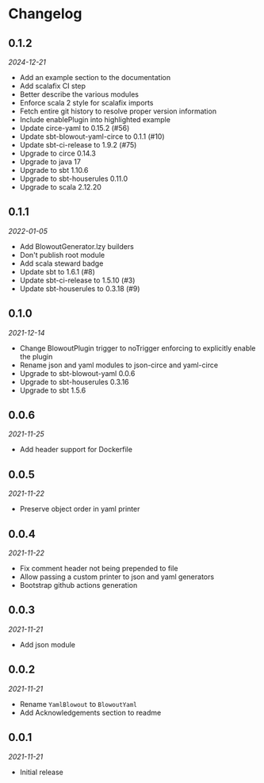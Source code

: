 # Changelog

## 0.1.2

_2024-12-21_

- Add an example section to the documentation
- Add scalafix CI step
- Better describe the various modules
- Enforce scala 2 style for scalafix imports
- Fetch entire git history to resolve proper version information
- Include enablePlugin into highlighted example
- Update circe-yaml to 0.15.2 (#56)
- Update sbt-blowout-yaml-circe to 0.1.1 (#10)
- Update sbt-ci-release to 1.9.2 (#75)
- Upgrade to circe 0.14.3
- Upgrade to java 17
- Upgrade to sbt 1.10.6
- Upgrade to sbt-houserules 0.11.0
- Upgrade to scala 2.12.20

## 0.1.1

_2022-01-05_

- Add BlowoutGenerator.lzy builders
- Don't publish root module
- Add scala steward badge
- Update sbt to 1.6.1 (#8)
- Update sbt-ci-release to 1.5.10 (#3)
- Update sbt-houserules to 0.3.18 (#9)

## 0.1.0

_2021-12-14_

- Change BlowoutPlugin trigger to noTrigger enforcing to explicitly enable the plugin
- Rename json and yaml modules to json-circe and yaml-circe
- Upgrade to sbt-blowout-yaml 0.0.6
- Upgrade to sbt-houserules 0.3.16
- Upgrade to sbt 1.5.6

## 0.0.6

_2021-11-25_

- Add header support for Dockerfile

## 0.0.5

_2021-11-22_

- Preserve object order in yaml printer

## 0.0.4

_2021-11-22_

- Fix comment header not being prepended to file
- Allow passing a custom printer to json and yaml generators
- Bootstrap github actions generation

## 0.0.3

_2021-11-21_

- Add json module

## 0.0.2

_2021-11-21_

- Rename `YamlBlowout` to `BlowoutYaml`
- Add Acknowledgements section to readme

## 0.0.1

_2021-11-21_

- Initial release
